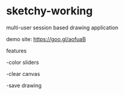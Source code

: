 # sketchy-working
multi-user session based drawing application

demo site: https://goo.gl/aofuaB

features

-color sliders

-clear canvas

-save drawing


